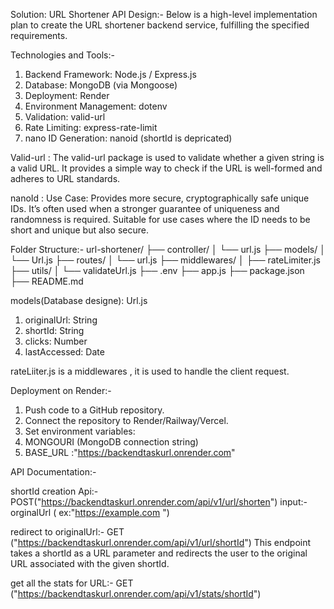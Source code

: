 Solution: URL Shortener API Design:-
Below is a high-level implementation plan to create the URL shortener backend service, fulfilling the specified requirements.

Technologies and Tools:-

1. Backend Framework: Node.js / Express.js
2. Database: MongoDB (via Mongoose)
3. Deployment: Render
4. Environment Management: dotenv
5. Validation: valid-url
6. Rate Limiting: express-rate-limit
7. nano ID Generation: nanoid (shortId is depricated)

Valid-url : The valid-url package is used to validate whether a given string is a valid URL. It provides a simple way to check if the URL is well-formed and adheres to URL standards.

nanoId : Use Case: Provides more secure, cryptographically safe unique IDs. It’s often used when a stronger guarantee of uniqueness and randomness is required. Suitable for use cases where the ID needs to be short and unique but also secure.

Folder Structure:-
url-shortener/
├── controller/
│ └── url.js
├── models/
│ └── Url.js
├── routes/
│ └── url.js
├── middlewares/
│ ├── rateLimiter.js
├── utils/
│ └── validateUrl.js
├── .env
├── app.js
├── package.json
├── README.md

models(Database designe):
Url.js

1.  originalUrl: String
2.  shortId: String
3.  clicks: Number
4.  lastAccessed: Date

rateLiiter.js is a middlewares , it is used to handle the client request.

Deployment on Render:-

1. Push code to a GitHub repository.
2. Connect the repository to Render/Railway/Vercel.
3. Set environment variables:
4. MONGOURI (MongoDB connection string)
5. BASE_URL :"https://backendtaskurl.onrender.com"

API Documentation:-

shortId creation Api:- POST("https://backendtaskurl.onrender.com/api/v1/url/shorten")
input:- orginalUrl ( ex:"https://example.com ")

redirect to originalUrl:- GET ("https://backendtaskurl.onrender.com/api/v1/url/shortId")
This endpoint takes a shortId as a URL parameter and redirects the user to the original URL associated with the given shortId.

get all the stats for URL:- GET ("https://backendtaskurl.onrender.com/api/v1/stats/shortId")
